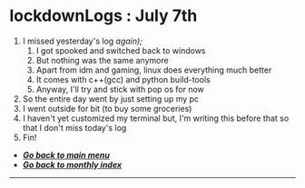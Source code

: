 # lockdownLogs : July 7th

1. I missed yesterday's log _again);_
   1. I got spooked and switched back to windows 
   2. But nothing was the same anymore
   3. Apart from idm and gaming, linux does everything much better
   4. It comes with c++(gcc) and python build-tools
   5. Anyway, I'll try and stick with pop os for now
2. So the entire day went by just setting up my pc
3. I went outside for bit (to buy some groceries)
4. I haven't yet customized my terminal but, I'm writing this before 
that so that I don't miss today's log
5. Fin!

- [**_Go back to main menu_**](../README.md)
- [**_Go back to monthly index_**](index.md) 

---
